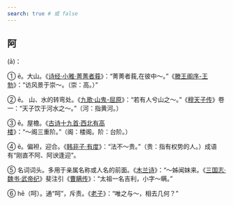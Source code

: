 ```yaml
---
search: true # 或 false
---
```


## 阿

(ā)：

➀ ē。大山。《[诗经·小雅·菁菁者莪](../../example/诗经/诗经·小雅·菁菁者莪)》：“菁菁者莪,在彼中～。”《[滕王阁序-王勃](../../example/王勃/滕王阁序)》：“访风景于崇～。（崇：高。）”


➁ ē。 山、水的转弯处。《[九歌·山鬼-屈原](../../example/屈原/九歌-山鬼)》：“若有人兮山之～。”《[穆天子传](../../example/西周/穆天子传)》卷一：“天子饮于河水之～。”（河：指黄河。）


➂ ē。屋檐。《[古诗十九首·西北有高楼](../../example//古诗十九首/西北有高楼.md)》：“～阁三重阶。”（阁：楼阁。阶：台阶。）

➃ ē。偏袒，迎合。《[韩非子·有度](../../example/韩非/韩非子·有度.md)》：“法不～贵。”（贵：指有权势的人。）成语有“刚直不阿、阿谀逢迎”。

➄ 名词词头。多用于亲属名称或人名的前面。《[木兰诗](../../example/南北朝·民歌/木兰诗.md)》：“～姊闻妹来。《[三国志·魏书·武帝纪](https://baike.baidu.com/item/%E4%B8%89%E5%9B%BD%E5%BF%97%C2%B7%E9%AD%8F%E4%B9%A6%C2%B7%E6%AD%A6%E5%B8%9D%E7%BA%AA/14697473)》斐注引《[曹瞒传](https://baike.baidu.com/item/%E6%9B%B9%E7%9E%92%E4%BC%A0/4856624?fr=aladdin)》：“太祖一名吉利，小字～瞒。”

➅ hē（呵）。通“呵”，斥责。《[老子](https://baike.baidu.com/item/%E8%80%81%E5%AD%90/5448?fr=aladdin)》：“唯之与～，相去几何？”


